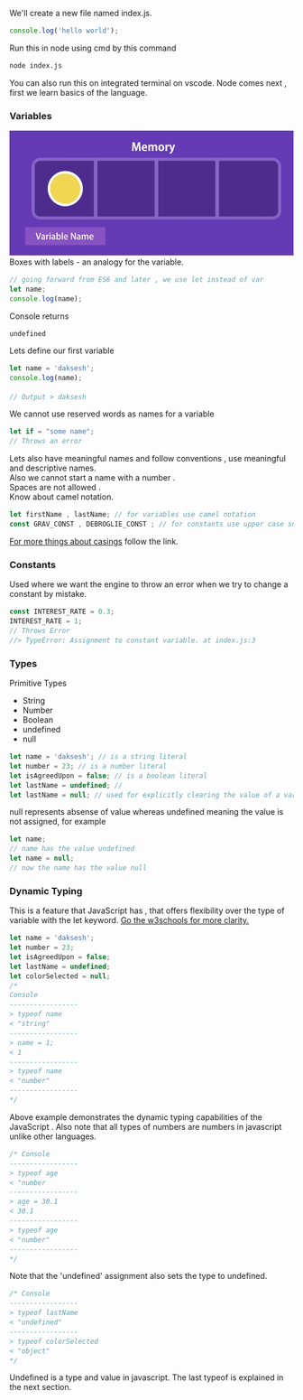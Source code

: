 
We'll create a new file named index.js.
```js
console.log('hello world');

```

Run this in node using cmd by this command 
```bash
node index.js
```

You can also run this on integrated terminal on vscode. Node comes next , first we learn basics of the language.


### Variables

![Alt text](image.png)\
Boxes with labels - an analogy for the variable.

```js
// going forward from ES6 and later , we use let instead of var
let name;
console.log(name);
```

Console returns
```
undefined
```
Lets define our first variable
```js
let name = 'daksesh';
console.log(name);

// Output > daksesh
```

We cannot use reserved words as names for a variable
```js
let if = "some name";
// Throws an error 
```

Lets also have meaningful names and follow conventions , use meaningful and descriptive names.\
Also we cannot start a name with a number .\
Spaces are not allowed .\
Know about camel notation.


```js
let firstName , lastName; // for variables use camel notation
const GRAV_CONST , DEBROGLIE_CONST ; // for constants use upper case snake case
```
[For more things about casings](https://www.freecodecamp.org/news/snake-case-vs-camel-case-vs-pascal-case-vs-kebab-case-whats-the-difference/) follow the link.




### Constants
Used where we want the engine to throw an error when we try to change a constant by mistake.
```js
const INTEREST_RATE = 0.3;
INTEREST_RATE = 1;
// Throws Error 
//> TypeError: Assignment to constant variable. at index.js:3
```

### Types 
Primitive Types 
- String
- Number
- Boolean
- undefined
- null


```js
let name = 'daksesh'; // is a string literal
let number = 23; // is a number literal 
let isAgreedUpon = false; // is a boolean literal
let lastName = undefined; // 
let lastName = null; // used for explicitly clearing the value of a variable
```

null represents absense of value whereas undefined meaning the value is not assigned, for example

```js
let name;
// name has the value undefined
let name = null;
// now the name has the value null
```

### Dynamic Typing 
This is a feature that JavaScript has , that offers flexibility over the type of variable with the let keyword.
[Go the w3schools for more clarity.](https://www.w3schools.com/js/js_typeof.asp) 

```js
let name = 'daksesh'; 
let number = 23;
let isAgreedUpon = false; 
let lastName = undefined; 
let colorSelected = null; 
/*
Console
-----------------
> typeof name
< "string"
-----------------
> name = 1;
< 1
-----------------
> typeof name
< "number"
-----------------
*/

```
Above example demonstrates the dynamic typing capabilities of the JavaScript . Also note that all types of numbers are numbers in javascript unlike other languages.

```js
/* Console
-----------------
> typeof age
< "number
-----------------
> age = 30.1
< 30.1
-----------------
> typeof age
< "number"
-----------------
*/
```
Note that the 'undefined' assignment also sets the type to undefined.

```js
/* Console
-----------------
> typeof lastName
< "undefined"
-----------------
> typeof colorSelected
< "object"
*/

```
Undefined is a type and value in javascript. The last typeof is explained in the next section.




